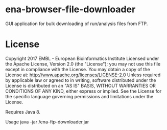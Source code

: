 # ena-browser-file-downloader

GUI application for bulk downloading of run/analysis files from FTP.


# License

Copyright 2017 EMBL - European Bioinformatics Institute Licensed under the Apache License, Version 2.0 (the "License");
you may not use this file except in compliance with the License.
You may obtain a copy of the License at: http://www.apache.org/licenses/LICENSE-2.0
Unless required by applicable law or agreed to in writing, software distributed under the License is distributed on an "AS IS" BASIS, WITHOUT WARRANTIES OR CONDITIONS OF ANY KIND, either express or implied. See the License for the specific language governing permissions and limitations under the License.


Requires Java 8.

Usage
java -jar <path-to-file>/ena-ftp-downloader.jar

